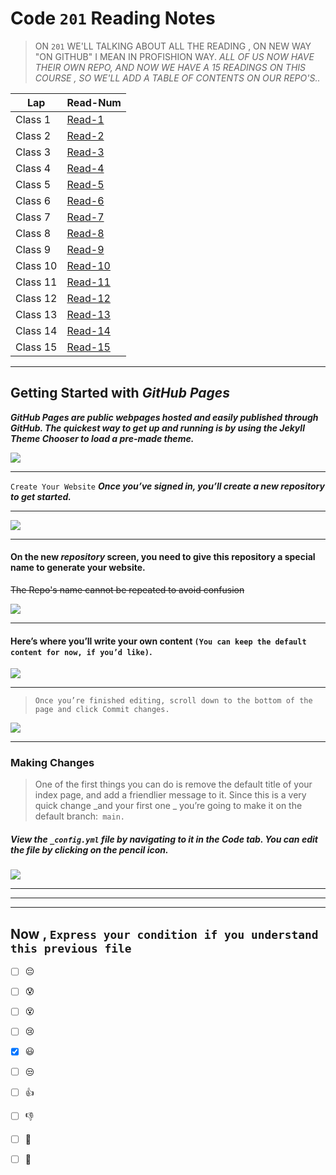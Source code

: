 # Code `201` Reading Notes


> ON `201` WE'LL TALKING ABOUT ALL THE READING , ON NEW WAY "ON GITHUB" I MEAN IN PROFISHION WAY.
 > *ALL OF US NOW HAVE THEIR OWN REPO, AND NOW WE HAVE A 15 READINGS ON THIS COURSE , SO WE'LL ADD A TABLE OF CONTENTS ON OUR REPO'S..*


|     Lap                  | Read-Num                |  
|  ---------------         | --------------          | 
|    Class 1               | [Read-1]()              | 
|    Class 2               | [Read-2]()              | 
|    Class 3               | [Read-3]()              | 
|    Class 4               | [Read-4]()              | 
|    Class 5               | [Read-5]()              | 
|    Class 6               | [Read-6]()              | 
|    Class 7               | [Read-7]()              | 
|    Class 8               | [Read-8]()              | 
|    Class 9               | [Read-9]()              |
|    Class 10              | [Read-10]()             | 
|    Class 11              | [Read-11]()             | 
|    Class 12              | [Read-12]()             | 
|    Class 13              | [Read-13]()             | 
|    Class 14              | [Read-14]()             | 
|    Class 15              | [Read-15]()             | 

<hr>



## Getting Started with _GitHub Pages_

***GitHub Pages are public webpages hosted and easily published through GitHub. The quickest way to get up and running is by using the Jekyll Theme Chooser to load a pre-made theme.***

![]( https://speckyboy.com/wp-content/uploads/2013/03/github-pages-featured-image-screen.png)

<hr>

```Create Your Website```
***Once you’ve signed in, you’ll create a new repository to get started.***
<hr>

![](https://guides.github.com/features/pages/create-new-repo-button.png)

<hr>

#### On the new _repository_ screen, you need to give this repository a special name to generate your website. 
~~The Repo's name cannot be repeated to avoid confusion~~

![](https://guides.github.com/features/pages/create-new-repo-screen.png)

<hr>

#### Here’s where you’ll write your own content `(You can keep the default content for now, if you’d like)`.
![](https://guides.github.com/features/pages/code-editor.png)
<hr>

> `Once you’re finished editing, scroll down to the bottom of the page and click Commit changes.`


![](https://guides.github.com/features/pages/commit-edits.png)

<hr>

### Making Changes
> One of the first things you can do is remove the default title of your index page, and add a friendlier message to it. Since this is a very quick change _and your first one _ you’re going to make it on the default branch:` main.`

##### View the `_config.yml` file by navigating to it in the **Code** tab. You can edit the file by clicking on the pencil icon.

![](https://guides.github.com/features/pages/edit-file.png)

<hr>
<hr>
<hr>

 

##  Now , `Express your condition if you understand this previous file `

 - [ ]  :pensive:  <br>
 - [ ]  :cold_sweat: <br>
 - [ ]  :dizzy_face:<br>
 - [ ]  :cry: <br>
 - [x]  :smiley: <br>
 - [ ]  :unamused: <br>
 - [ ]  :thumbsup:  <br>
 - [ ]  :-1: <br>
 - [ ]  :muscle: <br>
 - [ ]  :100: <br>







